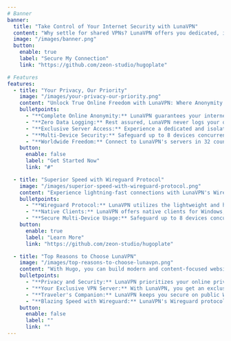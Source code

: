 ```yaml
---
# Banner
banner:
  title: "Take Control of Your Internet Security with LunaVPN"
  content: "Why settle for shared VPNs? LunaVPN offers you dedicated, isolated instances in 32 countries, ensuring your online activities remain truly private. No logs, no shared IPs – just security."
  image: "/images/banner.png"
  button:
    enable: true
    label: "Secure My Connection"
    link: "https://github.com/zeon-studio/hugoplate"

# Features
features:
  - title: "Your Privacy, Our Priority"
    image: "/images/your-privacy-our-priority.png"
    content: "Unlock True Online Freedom with LunaVPN: Where Anonymity Meets Dedicated Server Excellence"
    bulletpoints:
      - "**Complete Online Anonymity:** LunaVPN guarantees your internet activities remain anonymous and hidden from prying eyes"
      - "**Zero Data Logging:** Rest assured, LunaVPN never logs your online activities, ensuring true anonymity"
      - "**Exclusive Server Access:** Experience a dedicated and isolated VPN server in your preferred location, not shared with anyone else"
      - "**Multi-Device Security:** Safeguard up to 8 devices concurrently with a single LunaVPN instance"
      - "**Worldwide Freedom:** Connect to LunaVPN's servers in 32 countries, granting you unrestricted internet access"
    button:
      enable: false
      label: "Get Started Now"
      link: "#"

  - title: "Superior Speed with Wireguard Protocol"
    image: "/images/superior-speed-with-wireguard-protocol.png"
    content: "Experience lightning-fast connections with LunaVPN's Wireguard protocol, ensuring a seamless online experience"
    bulletpoints:
      - "**Wireguard Protocol:** LunaVPN utilizes the lightweight and high-speed Wireguard protocol for optimal performance"
      - "**Native Clients:** LunaVPN offers native clients for Windows, macOS, iOS, Android, and Linux servers"
      - "**Secure Multi-Device Usage:** Safeguard up to 8 devices concurrently with a single LunaVPN instance."
    button:
      enable: true
      label: "Learn More"
      link: "https://github.com/zeon-studio/hugoplate"

  - title: "Top Reasons to Choose LunaVPN"
    image: "/images/top-reasons-to-choose-lunavpn.png"
    content: "With Hugo, you can build modern and content-focused websites without sacrificing performance or ease of use."
    bulletpoints:
      - "**Privacy and Security:** LunaVPN prioritizes your online privacy and security, ensuring peace of mind"
      - "**Your Exclusive VPN Server:** With LunaVPN, you get an exclusive VPN server, ensuring your online privacy is never compromised by sharing with others"
      - "**Traveler's Companion:** LunaVPN keeps you secure on public Wi-Fi networks during your journeys"
      - "**Blazing Speed with Wireguard:** LunaVPN's Wireguard protocol guarantees high-speed connections, ideal for all users"
    button:
      enable: false
      label: ""
      link: ""
---
```

